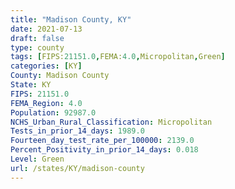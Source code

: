 ```yaml
---
title: "Madison County, KY"
date: 2021-07-13
draft: false
type: county
tags: [FIPS:21151.0,FEMA:4.0,Micropolitan,Green]
categories: [KY]
County: Madison County
State: KY
FIPS: 21151.0
FEMA_Region: 4.0
Population: 92987.0
NCHS_Urban_Rural_Classification: Micropolitan
Tests_in_prior_14_days: 1989.0
Fourteen_day_test_rate_per_100000: 2139.0
Percent_Positivity_in_prior_14_days: 0.018
Level: Green
url: /states/KY/madison-county
---
```



